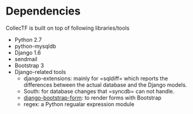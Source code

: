 
# Dependencies
CollecTF is built on top of following libraries/tools 
- Python 2.7
- python-mysqldb
- Django 1.6
- sendmail
- Bootstrap 3
- Django-related tools
  - django-extensions: mainly for =sqldiff= which reports the differences
    between the actual database and the Django models.
  - South: for database changes that =syncdb= can not handle.
  - [django-bootstrap-form](https://github.com/tzangms/django-bootstrap-form): to render forms with Bootstrap
  - regex: a Python regualar expression module



